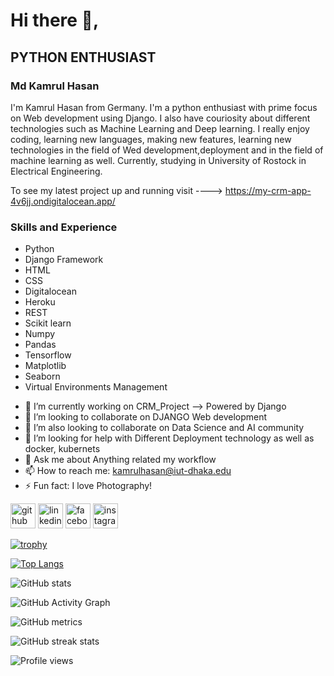 # Hi there 👋,
## PYTHON ENTHUSIAST 

### Md Kamrul Hasan
I'm Kamrul Hasan from Germany. I'm a python enthusiast with prime focus on Web development using Django. I also have couriosity about different technologies such as Machine Learning and Deep learning. I really enjoy coding, learning new languages, making new features, learning new technologies in the field of Wed development,deployment and in the field of machine learning as well. Currently, studying in University of Rostock in Electrical Engineering. 

To see my latest project up and running visit ----> https://my-crm-app-4v6jj.ondigitalocean.app/

### Skills and Experience 
* Python 
* Django Framework
* HTML
* CSS
* Digitalocean
* Heroku
* REST
* Scikit learn 
* Numpy
* Pandas
* Tensorflow
* Matplotlib
* Seaborn
* Virtual Environments Management

- 🔭 I’m currently working on CRM_Project --> Powered by Django
- 👯 I’m looking to collaborate on DJANGO Web development   
- 👯 I’m also looking to collaborate on Data Science and AI community 
- 🤔 I’m looking for help with Different Deployment technology as well as docker, kubernets 
- 💬 Ask me about Anything related my workflow 
- 📫 How to reach me: kamrulhasan@iut-dhaka.edu 
- ⚡ Fun fact: I love Photography! 


[<img src='https://cdn.jsdelivr.net/npm/simple-icons@3.0.1/icons/github.svg' alt='github' height='40'>](https://github.com/HasanMdKamrul)  [<img src='https://cdn.jsdelivr.net/npm/simple-icons@3.0.1/icons/linkedin.svg' alt='linkedin' height='40'>](https://www.linkedin.com/in/https://www.linkedin.com/in/kamrul-hasan-590809171//)  [<img src='https://cdn.jsdelivr.net/npm/simple-icons@3.0.1/icons/facebook.svg' alt='facebook' height='40'>](https://www.facebook.com/https://www.facebook.com/kamrulhasan.tanmoy.79/)  [<img src='https://cdn.jsdelivr.net/npm/simple-icons@3.0.1/icons/instagram.svg' alt='instagram' height='40'>](https://www.instagram.com/https://www.instagram.com/xceptionaltanmoy//)  

[![trophy](https://github-profile-trophy.vercel.app/?username=HasanMdKamrul)](https://github.com/ryo-ma/github-profile-trophy)

[![Top Langs](https://github-readme-stats.vercel.app/api/top-langs/?username=HasanMdKamrul)](https://github.com/anuraghazra/github-readme-stats)

![GitHub stats](https://github-readme-stats.vercel.app/api?username=HasanMdKamrul&show_icons=true)  

![GitHub Activity Graph](https://activity-graph.herokuapp.com/graph?username=HasanMdKamrul)  

![GitHub metrics](https://metrics.lecoq.io/HasanMdKamrul)  

![GitHub streak stats](https://github-readme-streak-stats.herokuapp.com/?user=HasanMdKamrul)  

![Profile views](https://gpvc.arturio.dev/HasanMdKamrul)  
